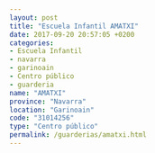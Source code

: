 ```yaml
---
layout: post
title: "Escuela Infantil AMATXI"
date: 2017-09-20 20:57:05 +0200
categories:
- Escuela Infantil
- navarra
- garinoain
- Centro público
- guarderia
name: "AMATXI"
province: "Navarra"
location: "Garinoain"
code: "31014256"
type: "Centro público"
permalink: /guarderias/amatxi.html
---
```

